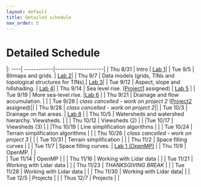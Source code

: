 ```yaml
---
layout: default 
title: Detailed schedule 
nav_order: 5
---
```


# Detailed Schedule 



|: ----| ------------|--------------------|
| Thu 8/31 |  Intro | [Lab 1](https://bowdoin-csci3225-f23.github.io/Labs/Lab1/)|
| Tue 9/5 |  Bitmaps and grids. |  [Lab 2](https://bowdoin-csci3225-f23.github.io/Labs/lab2/)|
| Thu 9/7 | Data  models (grids, TINs and topological structures for TINs).| [Lab 3](https://bowdoin-csci3225-f23.github.io/Labs/lab3/)|
| Tue 9/12 | Aspect, slope and hillshading. | [Lab 4](https://bowdoin-csci3225-f23.github.io/Labs/lab4/)|
| Thu 9/14 | Sea level rise. ([Project1](https://bowdoin-csci3225-f23.github.io/Projects/project1-vis/) assigned) | [Lab 5](https://bowdoin-csci3225-f23.github.io/Labs/lab5/) | 
| Tue 9/19 | More sea-level rise. |[Lab 6](https://bowdoin-csci3225-f23.github.io/Labs/lab6/) | 
| Thu 9/21 | Drainage and flow accumulation. | |
| Tue 9/26 | _class cancelled - work on project 2_ ([Project2](https://bowdoin-csci3225-f23.github.io/Projects/project2-slr/) assigned)|| 
| Thu 9/28 | _class cancelled - work on project 2_|| 
| Tue 10/3 | Drainage on flat areas. | [Lab 8](https://bowdoin-csci3225-f23.github.io/Labs/lab8/) | 
| Thu 10/5 | Watersheds and watershed hierarchy. Viewsheds.  | | 
| Thu 10/12 | Viewsheds (2)  | | 
|Tue 10/17 | Viewsheds (3) | |
|Thu 10/19 | Line simplification algorithms | |
| Tue 10/24 | Terrain simplification algorithms | | 
| Thu 10/26 | _class cancelled - work on project 3_ | | 
| Tue 10/31 | Terrain simplification | | 
| Thu 11/2  | Space filling curves | | 
| Tue 11/7  | Space filling curves. | [Lab 1 (OpenMP)](https://bowdoin-csci3225-f23.github.io/Labs/openmp/lab1/) | 
| Thu 11/9  | OpenMP. | |   
| Tue 11/14 | OpenMP  |  |
| Thu 11/16 | Working with Lidar data  |  |
| Tue 11/21 | Working with Lidar data  | | 
| Thu 11/23 | _THANKSGIVING BREAK_ | | 
| Tue  11/28 | Working with Lidar data | | 
| Thu  11/30  | Working with Lidar data| | 
| Tue  12/5 | Projects | | 
| Thus 12/7 | Projects | | 
